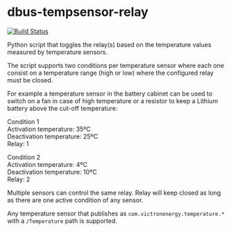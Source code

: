 dbus-tempsensor-relay
==============

[![Build Status](https://travis-ci.com/victronenergy/dbus-tempsensor-relay.svg?branch=master)](https://travis-ci.com/victronenergy/dbus-tempsensor-relay)

Python script that toggles the relay(s) based on the temperature values measured by temperature sensors.

The script supports two conditions per temperature sensor where each one consist on a temperature range (high or low) where the configured relay must be closed.

For example a temperature sensor in the battery cabinet can be used to switch on a fan in case of high temperature or a resistor to keep a Lithium battery above the cut-off temperature:

Condition 1\
Activation temperature: 35ºC\
Deactivation temperature: 25ºC\
Relay: 1


Condition 2\
Activation temperature: 4ºC\
Deactivation temperature: 10ºC\
Relay: 2


Multiple sensors can control the same relay. Relay will keep closed as long as there are one active condition of any sensor.

Any temperature sensor that publishes as `com.victronenergy.temperature.*` with a `/Temperature` path is supported.

